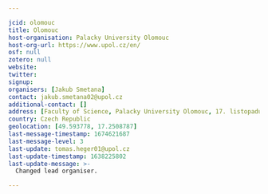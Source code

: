 ```yaml
---

jcid: olomouc
title: Olomouc
host-organisation: Palacky University Olomouc
host-org-url: https://www.upol.cz/en/
osf: null
zotero: null
website: 
twitter: 
signup: 
organisers: [Jakub Smetana]
contact: jakub.smetana02@upol.cz
additional-contact: []
address: [Faculty of Science, Palacky University Olomouc, 17. listopadu 1192/12, Olomouc, 771 46]
country: Czech Republic
geolocation: [49.593778, 17.2508787]
last-message-timestamp: 1674621687
last-message-level: 3
last-update: tomas.heger01@upol.cz
last-update-timestamp: 1638225802
last-update-message: >-
  Changed lead organiser.

---
```



